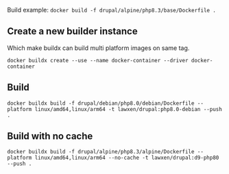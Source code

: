 Build example:
`docker build -f drupal/alpine/php8.3/base/Dockerfile .`

## Create a new builder instance
Which make buildx can build multi platform images on same tag.
```
docker buildx create --use --name docker-container --driver docker-container
```

## Build
```
docker buildx build -f drupal/debian/php8.0/debian/Dockerfile --platform linux/amd64,linux/arm64 -t lawxen/drupal:php8.0-debian --push .
```

## Build with no cache
```
docker buildx build -f drupal/alpine/php8.3/alpine/Dockerfile --platform linux/amd64,linux/arm64 --no-cache -t lawxen/drupal:d9-php80 --push .
```
